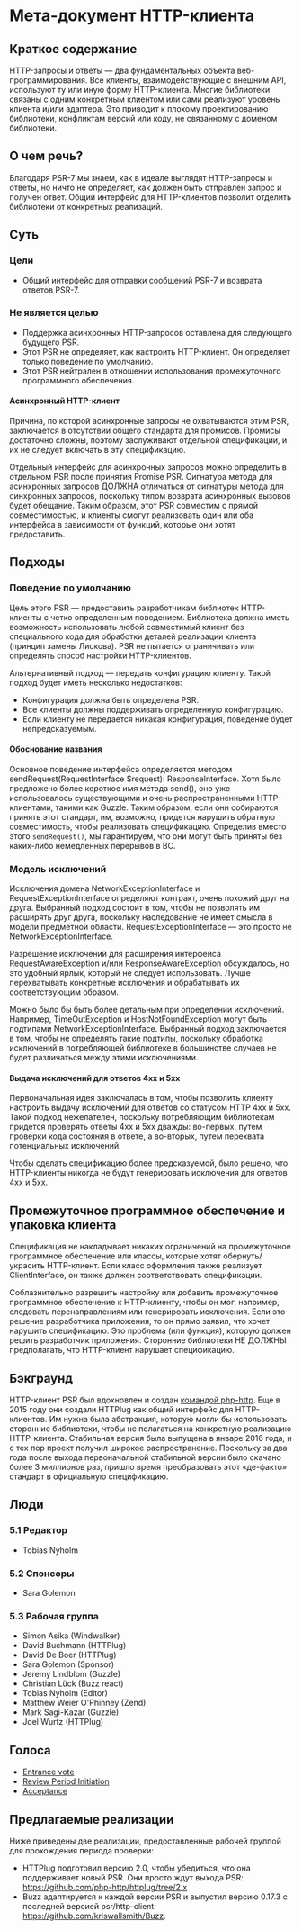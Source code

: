 Мета-документ HTTP-клиента
=========================


## Краткое содержание

HTTP-запросы и ответы — два фундаментальных объекта веб-программирования.
Все клиенты, взаимодействующие с внешним API, используют ту или иную форму HTTP-клиента. Многие библиотеки связаны с одним конкретным клиентом или сами реализуют уровень клиента и/или адаптера. Это приводит к плохому проектированию библиотеки, конфликтам версий или коду, не связанному с доменом библиотеки.

## О чем речь?

Благодаря PSR-7 мы знаем, как в идеале выглядят HTTP-запросы и ответы, но ничто не определяет, как должен быть отправлен запрос и получен ответ. Общий интерфейс для HTTP-клиентов позволит отделить библиотеки от конкретных реализаций.

## Суть

### Цели

* Общий интерфейс для отправки сообщений PSR-7 и возврата ответов PSR-7.

### Не является целью

* Поддержка асинхронных HTTP-запросов оставлена для следующего будущего PSR.
* Этот PSR не определяет, как настроить HTTP-клиент. Он определяет только поведение по умолчанию.
* Этот PSR нейтрален в отношении использования промежуточного программного обеспечения.

#### Асинхронный HTTP-клиент

Причина, по которой асинхронные запросы не охватываются этим PSR, заключается в отсутствии общего стандарта для промисов. Промисы достаточно сложны, поэтому заслуживают отдельной спецификации, и их не следует включать в эту спецификацию.

Отдельный интерфейс для асинхронных запросов можно определить в отдельном PSR после принятия Promise PSR. Сигнатура метода для асинхронных запросов ДОЛЖНА отличаться от сигнатуры метода для синхронных запросов, поскольку типом возврата асинхронных вызовов будет обещание. Таким образом, этот PSR совместим с прямой совместимостью, и клиенты смогут реализовать один или оба интерфейса в зависимости от функций, которые они хотят предоставить.

## Подходы

### Поведение по умолчанию

Цель этого PSR — предоставить разработчикам библиотек HTTP-клиенты с четко определенным поведением. Библиотека должна иметь возможность использовать любой совместимый клиент без специального кода для обработки деталей реализации клиента (принцип замены Лискова). PSR не пытается ограничивать или определять способ настройки HTTP-клиентов.

Альтернативный подход — передать конфигурацию клиенту. Такой подход будет иметь несколько недостатков:

* Конфигурация должна быть определена PSR.
* Все клиенты должны поддерживать определенную конфигурацию.
* Если клиенту не передается никакая конфигурация, поведение будет непредсказуемым.

#### Обоснование названия

Основное поведение интерфейса определяется методом sendRequest(RequestInterface $request): ResponseInterface.
Хотя было предложено более короткое имя метода send(), оно уже использовалось существующими и очень распространенными HTTP-клиентами, такими как Guzzle. Таким образом, если они собираются принять этот стандарт, им, возможно, придется нарушить обратную совместимость, чтобы реализовать спецификацию. Определив вместо этого `sendRequest()`, мы гарантируем, что они могут быть приняты без каких-либо немедленных перерывов в BC.

### Модель исключений

Исключения домена NetworkExceptionInterface и RequestExceptionInterface определяют контракт, очень похожий друг на друга. Выбранный подход состоит в том, чтобы не позволять им расширять друг друга, поскольку наследование не имеет смысла в модели предметной области. RequestExceptionInterface — это просто не NetworkExceptionInterface.

Разрешение исключений для расширения интерфейса RequestAwareException и/или ResponseAwareException обсуждалось, но это удобный ярлык, который не следует использовать. Лучше перехватывать конкретные исключения и обрабатывать их соответствующим образом.

Можно было бы быть более детальным при определении исключений. Например, TimeOutException и HostNotFoundException могут быть подтипами NetworkExceptionInterface. Выбранный подход заключается в том, чтобы не определять такие подтипы, поскольку обработка исключений в потребляющей библиотеке в большинстве случаев не будет различаться между этими исключениями.

#### Выдача исключений для ответов 4xx и 5xx

Первоначальная идея заключалась в том, чтобы позволить клиенту настроить выдачу исключений для ответов со статусом HTTP 4xx и 5xx. Такой подход нежелателен, поскольку потребляющим библиотекам придется проверять ответы 4xx и 5xx дважды: во-первых, путем проверки кода состояния в ответе, а во-вторых, путем перехвата потенциальных исключений.

Чтобы сделать спецификацию более предсказуемой, было решено, что HTTP-клиенты никогда не будут генерировать исключения для ответов 4xx и 5xx.

## Промежуточное программное обеспечение и упаковка клиента

Спецификация не накладывает никаких ограничений на промежуточное программное обеспечение или классы, которые хотят обернуть/украсить HTTP-клиент. Если класс оформления также реализует ClientInterface, он также должен соответствовать спецификации.

Соблазнительно разрешить настройку или добавить промежуточное программное обеспечение к HTTP-клиенту, чтобы он мог, например, следовать перенаправлениям или генерировать исключения. Если это решение разработчика приложения, то он прямо заявил, что хочет нарушить спецификацию. Это проблема (или функция), которую должен решить разработчик приложения. Сторонние библиотеки НЕ ДОЛЖНЫ предполагать, что HTTP-клиент нарушает спецификацию.

## Бэкграунд

HTTP-клиент PSR был вдохновлен и создан [командой php-http](https://github.com/orgs/php-http/people).
Еще в 2015 году они создали HTTPlug как общий интерфейс для HTTP-клиентов. Им нужна была абстракция, которую могли бы использовать сторонние библиотеки, чтобы не полагаться на конкретную реализацию HTTP-клиента. Стабильная версия была выпущена в январе 2016 года, и с тех пор проект получил широкое распространение. Поскольку за два года после выхода первоначальной стабильной версии было скачано более 3 миллионов раз, пришло время преобразовать этот «де-факто» стандарт в официальную спецификацию.

## Люди

### 5.1 Редактор

* Tobias Nyholm

### 5.2 Спонсоры

* Sara Golemon

### 5.3 Рабочая группа

* Simon Asika (Windwalker)
* David Buchmann (HTTPlug)
* David De Boer (HTTPlug)
* Sara Golemon (Sponsor)
* Jeremy Lindblom (Guzzle)
* Christian Lück (Buzz react)
* Tobias Nyholm (Editor)
* Matthew Weier O'Phinney (Zend)
* Mark Sagi-Kazar (Guzzle)
* Joel Wurtz (HTTPlug)

## Голоса

* [Entrance vote](https://groups.google.com/d/topic/php-fig/MJGYRXfUJGk/discussion)
* [Review Period Initiation](https://groups.google.com/d/topic/php-fig/dV9zIaOooZ4/discussion)
* [Acceptance](https://groups.google.com/d/topic/php-fig/rScdiW38nLM/discussion)

## Предлагаемые реализации

Ниже приведены две реализации, предоставленные рабочей группой для прохождения периода проверки:

 * HTTPlug подготовил версию 2.0, чтобы убедиться, что она поддерживает новый PSR. Они просто ждут выхода PSR: https://github.com/php-http/httplug/tree/2.x
 * Buzz адаптируется к каждой версии PSR и выпустил версию 0.17.3 с последней версией psr/http-client: https://github.com/kriswallsmith/Buzz.
